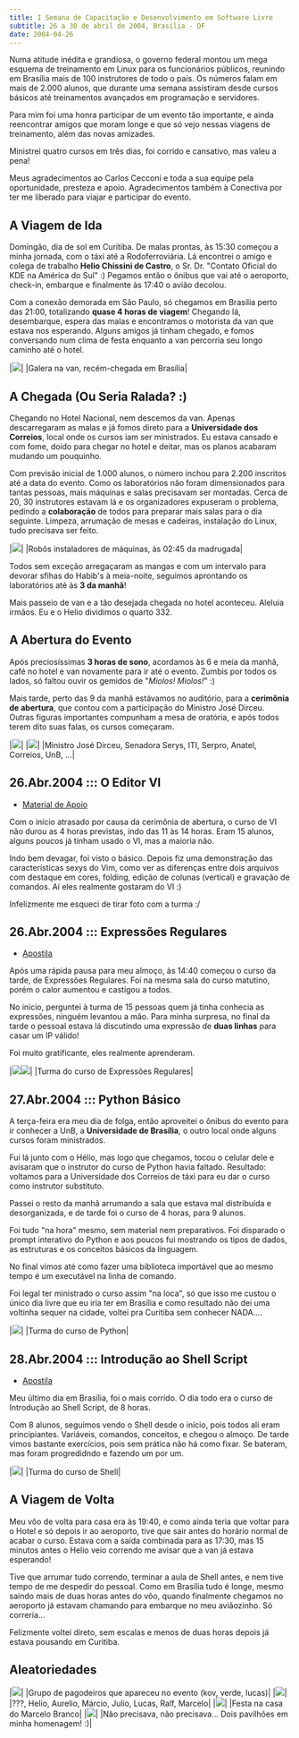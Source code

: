 ```yaml
---
title: I Semana de Capacitação e Desenvolvimento em Software Livre
subtitle: 26 a 30 de abril de 2004, Brasília - DF
date: 2004-04-26
---
```


Numa atitude inédita e grandiosa, o governo federal montou um
mega esquema de treinamento em Linux para os funcionários
públicos, reunindo em Brasília mais de 100 instrutores de todo
o país. Os números falam em mais de 2.000 alunos, que durante
uma semana assistiram desde cursos básicos até treinamentos
avançados em programação e servidores.

Para mim foi uma honra participar de um evento tão importante,
e ainda reencontrar amigos que moram longe e que só vejo
nessas viagens de treinamento, além das novas amizades.

Ministrei quatro cursos em três dias, foi corrido e cansativo,
mas valeu a pena!

Meus agradecimentos ao Carlos Cecconi e toda a sua equipe pela
oportunidade, presteza e apoio. Agradecimentos também à
Conectiva por ter me liberado para viajar e participar do
evento.

## A Viagem de Ida 

Domingão, dia de sol em Curitiba. De malas prontas, às 15:30 começou a
minha jornada, com o táxi até a Rodoferroviária. Lá encontrei o amigo
e colega de trabalho **Helio Chissini de Castro**, o Sr. Dr. "Contato
Oficial do KDE na América do Sul" :) Pegamos então o ônibus que vai
até o aeroporto, check-in, embarque e finalmente às 17:40 o avião
decolou.

Com a conexão demorada em São Paulo, só chegamos em Brasília perto das
21:00, totalizando **quase 4 horas de viagem**! Chegando lá,
desembarque, espera das malas e encontramos o motorista da van que
estava nos esperando. Alguns amigos já tinham chegado, e fomos
conversando num clima de festa enquanto a van percorria seu longo
caminho até o hotel.

|![](van.jpg)|
|Galera na van, recém-chegada em Brasília|

## A Chegada (Ou Seria Ralada? :) 

Chegando no Hotel Nacional, nem descemos da van. Apenas descarregaram
as malas e já fomos direto para a **Universidade dos Correios**, local
onde os cursos iam ser ministrados. Eu estava cansado e com fome,
doido para chegar no hotel e deitar, mas os planos acabaram mudando um
pouquinho.

Com previsão inicial de 1.000 alunos, o número inchou para 2.200
inscritos até a data do evento. Como os laboratórios não foram
dimensionados para tantas pessoas, mais máquinas e salas precisavam
ser montadas. Cerca de 20, 30 instrutores estavam lá e os
organizadores expuseram o problema, pedindo a **colaboração** de todos
para preparar mais salas para o dia seguinte. Limpeza, arrumação de
mesas e cadeiras, instalação do Linux, tudo precisava ser feito.

|![](madrugada.jpg)|
|Robôs instaladores de máquinas, às 02:45 da madrugada|

Todos sem exceção arregaçaram as mangas e com um intervalo para
devorar sfihas do Habib's à meia-noite, seguimos aprontando os
laboratórios até às **3 da manhã**!

Mais passeio de van e a tão desejada chegada no hotel aconteceu.
Aleluia irmãos. Eu e o Helio dividimos o quarto 332.

## A Abertura do Evento 

Após preciosíssimas **3 horas de sono**, acordamos às 6 e meia da
manhã, café no hotel e van novamente para ir até o evento. Zumbis por
todos os lados, só faltou ouvir os gemidos de "*Miolos! Miolos!*"
:)

Mais tarde, perto das 9 da manhã estávamos no auditório, para a
**cerimônia de abertura**, que contou com a participação do Ministro José
Dirceu. Outras figuras importantes compunham a mesa de oratória, e
após todos terem dito suas falas, os cursos começaram.

|![](abertura1.jpg)|
|![](abertura2.jpg)|
|Ministro José Dirceu, Senadora Serys, ITI, Serpro, Anatel, Correios, UnB, ...|

## 26.Abr.2004 ::: O Editor VI 

 * [Material de Apoio](../material/vim-ref.html)

Com o início atrasado por causa da cerimônia de abertura, o curso de
VI não durou as 4 horas previstas, indo das 11 às 14 horas. Eram 15
alunos, alguns poucos já tinham usado o VI, mas a maioria não.

Indo bem devagar, foi visto o básico. Depois fiz uma demonstração das
características sexys do Vim, como ver as diferenças entre dois
arquivos com destaque em cores, folding, edição de colunas (vertical)
e gravação de comandos. Aí eles realmente gostaram do VI :)

Infelizmente me esqueci de tirar foto com a turma :/

## 26.Abr.2004 ::: Expressões Regulares 

 * [Apostila](http://aurelio.net/curso/material/apostila-expressoes-intro.pdf)

Após uma rápida pausa para meu almoço, às 14:40 começou o curso da
tarde, de Expressões Regulares. Foi na mesma sala do curso matutino,
porém o calor aumentou e castigou a todos.

No início, perguntei à turma de 15 pessoas quem já tinha conhecia as
expressões, ninguém levantou a mão. Para minha surpresa, no final da
tarde o pessoal estava lá discutindo uma expressão de **duas linhas**
para casar um IP válido!

Foi muito gratificante, eles realmente aprenderam.

|![](turma-er1.jpg)![](turma-er2.jpg)|
|Turma do curso de Expressões Regulares|

## 27.Abr.2004 ::: Python Básico 

A terça-feira era meu dia de folga, então aproveitei o ônibus do
evento para ir conhecer a UnB, a **Universidade de Brasília**, o outro
local onde alguns cursos foram ministrados.

Fui lá junto com o Hélio, mas logo que chegamos, tocou o celular dele
e avisaram que o instrutor do curso de Python havia faltado.
Resultado: voltamos para a Universidade dos Correios de táxi para eu
dar o curso como instrutor substituto.

Passei o resto da manhã arrumando a sala que estava mal distribuída e
desorganizada, e de tarde foi o curso de 4 horas, para 9 alunos.

Foi tudo "na hora" mesmo, sem material nem preparativos. Foi disparado
o prompt interativo do Python e aos poucos fui mostrando os tipos de
dados, as estruturas e os conceitos básicos da linguagem.

No final vimos até como fazer uma biblioteca importável que ao mesmo
tempo é um executável na linha de comando.

Foi legal ter ministrado o curso assim "na loca", só que isso me
custou o único dia livre que eu iria ter em Brasília e como resultado
não dei uma voltinha sequer na cidade, voltei pra Curitiba sem
conhecer NADA....

|![](turma-python.jpg)|
|Turma do curso de Python|

## 28.Abr.2004 ::: Introdução ao Shell Script 

 * [Apostila](http://aurelio.net/curso/material/apostila-shell-intro.pdf)

Meu último dia em Brasília, foi o mais corrido. O dia todo era o curso
de Introdução ao Shell Script, de 8 horas.

Com 8 alunos, seguimos vendo o Shell desde o início, pois todos ali
eram principiantes. Variáveis, comandos, conceitos, e chegou o almoço.
De tarde vimos bastante exercícios, pois sem prática não há como
fixar. Se bateram, mas foram progredidndo e fazendo um por um.

|![](turma-shell.jpg)|
|Turma do curso de Shell|

## A Viagem de Volta 

Meu vôo de volta para casa era às 19:40, e como ainda teria que voltar
para o Hotel e só depois ir ao aeroporto, tive que sair antes do
horário normal de acabar o curso. Estava com a saída combinada para as
17:30, mas 15 minutos antes o Helio veio correndo me avisar que a van
já estava esperando!

Tive que arrumar tudo correndo, terminar a aula de Shell antes, e nem
tive tempo de me despedir do pessoal. Como em Brasília tudo é longe,
mesmo saindo mais de duas horas antes do vôo, quando finalmente
chegamos no aeroporto já estavam chamando para embarque no meu
aviãozinho. Só correria...

Felizmente voltei direto, sem escalas e menos de duas horas depois já
estava pousando em Curitiba.

## Aleatoriedades 

|![](pagodeiros.jpg)|
|Grupo de pagodeiros que apareceu no evento (kov, verde, lucas)|
|![](instrutores.jpg)|
|???, Helio, Aurelio, Márcio, Julio, Lucas, Ralf, Marcelo|
|![](festa.jpg)|
|Festa na casa do Marcelo Branco|
|![](pavilhao.jpg)|
|Não precisava, não precisava... Dois pavilhões em minha homenagem! :)|
